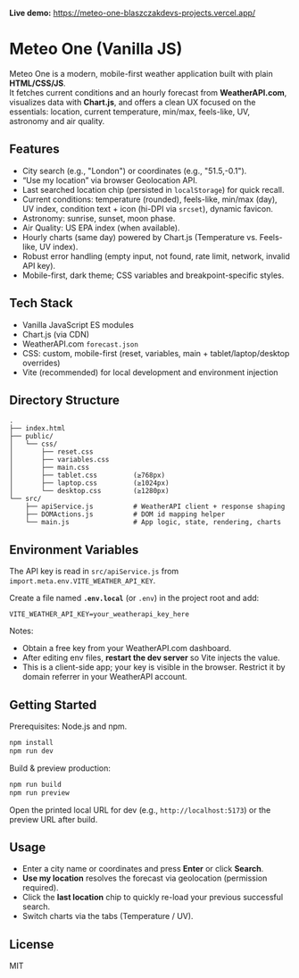 **Live demo:** https://meteo-one-blaszczakdevs-projects.vercel.app/

# Meteo One (Vanilla JS)

Meteo One is a modern, mobile-first weather application built with plain **HTML/CSS/JS**.  
It fetches current conditions and an hourly forecast from **WeatherAPI.com**, visualizes data with **Chart.js**, and offers a clean UX focused on the essentials: location, current temperature, min/max, feels-like, UV, astronomy and air quality.

## Features

- City search (e.g., "London") or coordinates (e.g., "51.5,-0.1").
- “Use my location” via browser Geolocation API.
- Last searched location chip (persisted in `localStorage`) for quick recall.
- Current conditions: temperature (rounded), feels-like, min/max (day), UV index, condition text + icon (hi-DPI via `srcset`), dynamic favicon.
- Astronomy: sunrise, sunset, moon phase.
- Air Quality: US EPA index (when available).
- Hourly charts (same day) powered by Chart.js (Temperature vs. Feels-like, UV index).
- Robust error handling (empty input, not found, rate limit, network, invalid API key).
- Mobile-first, dark theme; CSS variables and breakpoint-specific styles.

## Tech Stack

- Vanilla JavaScript ES modules
- Chart.js (via CDN)
- WeatherAPI.com `forecast.json`
- CSS: custom, mobile-first (reset, variables, main + tablet/laptop/desktop overrides)
- Vite (recommended) for local development and environment injection

## Directory Structure

```text
.
├── index.html
├── public/
│   └── css/
│       ├── reset.css
│       ├── variables.css
│       ├── main.css
│       ├── tablet.css         (≥768px)
│       ├── laptop.css         (≥1024px)
│       └── desktop.css        (≥1280px)
└── src/
    ├── apiService.js          # WeatherAPI client + response shaping
    ├── DOMActions.js          # DOM id mapping helper
    └── main.js                # App logic, state, rendering, charts
```

## Environment Variables

The API key is read in `src/apiService.js` from `import.meta.env.VITE_WEATHER_API_KEY`.

Create a file named **`.env.local`** (or `.env`) in the project root and add:

```env
VITE_WEATHER_API_KEY=your_weatherapi_key_here
```

Notes:

- Obtain a free key from your WeatherAPI.com dashboard.
- After editing env files, **restart the dev server** so Vite injects the value.
- This is a client-side app; your key is visible in the browser. Restrict it by domain referrer in your WeatherAPI account.

## Getting Started

Prerequisites: Node.js and npm.

```bash
npm install
npm run dev
```

Build & preview production:

```bash
npm run build
npm run preview
```

Open the printed local URL for dev (e.g., `http://localhost:5173`) or the preview URL after build.

## Usage

- Enter a city name or coordinates and press **Enter** or click **Search**.
- **Use my location** resolves the forecast via geolocation (permission required).
- Click the **last location** chip to quickly re-load your previous successful search.
- Switch charts via the tabs (Temperature / UV).

## License

MIT
